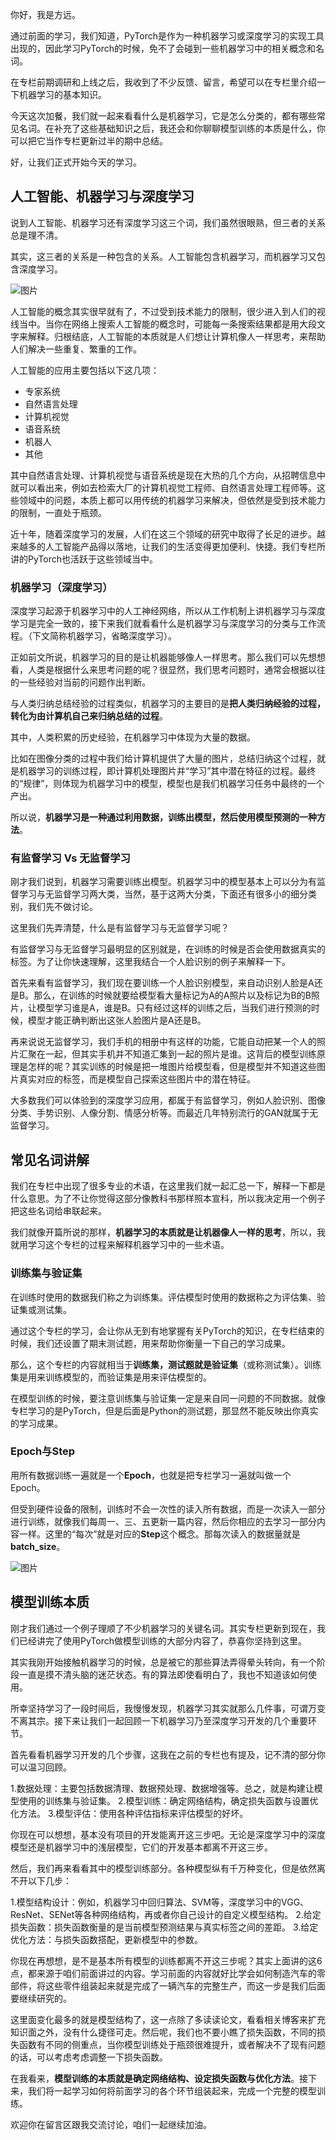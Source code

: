 你好，我是方远。

通过前面的学习，我们知道，PyTorch是作为一种机器学习或深度学习的实现工具出现的，因此学习PyTorch的时候，免不了会碰到一些机器学习中的相关概念和名词。

在专栏前期调研和上线之后，我收到了不少反馈、留言，希望可以在专栏里介绍一下机器学习的基本知识。

今天这次加餐，我们就一起来看看什么是机器学习，它是怎么分类的，都有哪些常见名词。在补充了这些基础知识之后，我还会和你聊聊模型训练的本质是什么，你可以把它当作专栏更新过半的期中总结。

好，让我们正式开始今天的学习。

## 人工智能、机器学习与深度学习

说到人工智能、机器学习还有深度学习这三个词，我们虽然很眼熟，但三者的关系总是理不清。

其实，这三者的关系是一种包含的关系。人工智能包含机器学习，而机器学习又包含深度学习。

![图片](https://static001.geekbang.org/resource/image/15/2d/15102e9da587b21792c0a624da0ba32d.jpg?wh=1920x1254 "人工智能、机器学习与深度学习关系示意图")

人工智能的概念其实很早就有了，不过受到技术能力的限制，很少进入到人们的视线当中。当你在网络上搜索人工智能的概念时，可能每一条搜索结果都是用大段文字来解释。归根结底，人工智能的本质就是人们想让计算机像人一样思考，来帮助人们解决一些重复、繁重的工作。

人工智能的应用主要包括以下这几项：

* 专家系统
* 自然语言处理
* 计算机视觉
* 语音系统
* 机器人
* 其他

其中自然语言处理、计算机视觉与语音系统是现在大热的几个方向，从招聘信息中就可以看出来，例如去检索大厂的计算机视觉工程师、自然语言处理工程师等。这些领域中的问题，本质上都可以用传统的机器学习来解决，但依然是受到技术能力的限制，一直处于瓶颈。

近十年，随着深度学习的发展，人们在这三个领域的研究中取得了长足的进步。越来越多的人工智能产品得以落地，让我们的生活变得更加便利、快捷。我们专栏所讲的PyTorch也活跃于这些领域当中。

### 机器学习（深度学习）

深度学习起源于机器学习中的人工神经网络，所以从工作机制上讲机器学习与深度学习是完全一致的，接下来我们就看看什么是机器学习与深度学习的分类与工作流程。（下文简称机器学习，省略深度学习）。

正如前文所说，机器学习的目的是让机器能够像人一样思考。那么我们可以先想想看，人类是根据什么来思考问题的呢？很显然，我们思考问题时，通常会根据以往的一些经验对当前的问题作出判断。

与人类归纳总结经验的过程类似，机器学习的主要目的是**把人类归纳经验的过程，转化为由计算机自己来归纳总结的过程**。

其中，人类积累的历史经验，在机器学习中体现为大量的数据。

比如在图像分类的过程中我们给计算机提供了大量的图片，总结归纳这个过程，就是机器学习的训练过程，即计算机处理图片并“学习”其中潜在特征的过程。最终的“规律”，则体现为机器学习中的模型，模型也是我们机器学习任务中最终的一个产出。

所以说，**机器学习是一种通过利用数据，训练出模型，然后使用模型预测的一种方法**。

### 有监督学习 Vs 无监督学习

刚才我们说到，机器学习需要训练出模型。机器学习中的模型基本上可以分为有监督学习与无监督学习两大类，当然，基于这两大分类，下面还有很多小的细分类别，我们先不做讨论。

这里我们先弄清楚，什么是有监督学习与无监督学习呢？

有监督学习与无监督学习最明显的区别就是，在训练的时候是否会使用数据真实的标签。为了让你快速理解，这里我结合一个人脸识别的例子来解释一下。

首先来看有监督学习，我们现在要训练一个人脸识别模型，来自动识别人脸是A还是B。那么，在训练的时候就要给模型看大量标记为A的A照片以及标记为B的B照片，让模型学习谁是A，谁是B。只有经过这样的训练之后，当我们进行预测的时候，模型才能正确判断出这张人脸图片是A还是B。

再来说说无监督学习，我们手机的相册中有这样的功能，它能自动把某一个人的照片汇聚在一起，但其实手机并不知道汇集到一起的照片是谁。这背后的模型训练原理是怎样的呢？其实训练的时候是把一堆图片给模型看，但是模型并不知道这些图片真实对应的标签，而是模型自己探索这些图片中的潜在特征。

大多数我们可以体验到的深度学习应用，都属于有监督学习，例如人脸识别、图像分类、手势识别、人像分割、情感分析等。而最近几年特别流行的GAN就属于无监督学习。

## 常见名词讲解

我们在专栏中出现了很多专业的术语，在这里我们就一起汇总一下，解释一下都是什么意思。为了不让你觉得这部分像教科书那样照本宣科，所以我决定用一个例子把这些名词给串联起来。

我们就像开篇所说的那样，**机器学习的本质就是让机器像人一样的思考**，所以，我就用学习这个专栏的过程来解释机器学习中的一些术语。

### 训练集与验证集

在训练时使用的数据我们称之为训练集。评估模型时使用的数据称之为评估集、验证集或测试集。

通过这个专栏的学习，会让你从无到有地掌握有关PyTorch的知识，在专栏结束的时候，我们还设置了期末测试题，用来帮助你衡量一下自己的学习成果。

那么，这个专栏的内容就相当于**训练集，**测试题就是**验证集**（或称测试集）。训练集是用来训练模型的，而验证集是用来评估模型的。

在模型训练的时候，要注意训练集与验证集一定是来自同一问题的不同数据。就像专栏学习的是PyTorch，但是后面是Python的测试题，那显然不能反映出你真实的学习成果。

### Epoch与Step

用所有数据训练一遍就是一个**Epoch**，也就是把专栏学习一遍就叫做一个Epoch。

但受到硬件设备的限制，训练时不会一次性的读入所有数据，而是一次读入一部分进行训练，就像我们每周一、三、五更新一篇内容，然后你相应的去学习一部分内容一样。这里的“每次”就是对应的**Step**这个概念。那每次读入的数据量就是**batch_size**。

![图片](https://static001.geekbang.org/resource/image/dc/1c/dcd68825fee0fc135dfe27a9b528711c.jpg?wh=1920x446 "对应关系")

## 模型训练本质

刚才我们通过一个例子理顺了不少机器学习的关键名词。其实专栏更新到现在，我们已经讲完了使用PyTorch做模型训练的大部分内容了，恭喜你坚持到这里。

其实我刚开始接触机器学习的时候，总是被它的那些算法弄得晕头转向，有一个阶段一直是摸不清头脑的迷茫状态。有的算法即使看明白了，我也不知道该如何使用。

所幸坚持学习了一段时间后，我慢慢发现，机器学习其实就那么几件事，可谓万变不离其宗。接下来让我们一起回顾一下机器学习乃至深度学习开发的几个重要环节。

首先看看机器学习开发的几个步骤，这我在之前的专栏也有提及，记不清的部分你可以温习回顾。

1.数据处理：主要包括数据清理、数据预处理、数据增强等。总之，就是构建让模型使用的训练集与验证集。
2.模型训练：确定网络结构，确定损失函数与设置优化方法。
3.模型评估：使用各种评估指标来评估模型的好坏。

你现在可以想想，基本没有项目的开发能离开这三步吧。无论是深度学习中的深度模型还是机器学习中的浅层模型，它们的开发基本都离不开这三步。

然后，我们再来看看其中的模型训练部分。各种模型纵有千万种变化，但是依然离不开以下几步：

1.模型结构设计：例如，机器学习中回归算法、SVM等，深度学习中的VGG、ResNet、SENet等各种网络结构，再或者你自己设计的自定义模型结构。
2.给定损失函数：损失函数衡量的是当前模型预测结果与真实标签之间的差距。
3.给定优化方法：与损失函数搭配，更新模型中的参数。

你现在再想想，是不是基本所有模型的训练都离不开这三步呢？其实上面讲的这6点，都来源于咱们前面讲过的内容。学习前面的内容就好比学会如何制造汽车的零部件，将这些零件组装起来就是完成了一辆汽车的完整生产，而这一步是我们后面要继续研究的。

这里面变化最多的就是模型结构了，这一点除了多读读论文，看看相关博客来扩充知识面之外，没有什么捷径可走。然后呢，我们也不要小瞧了损失函数，不同的损失函数有不同的侧重点，当你模型训练处于瓶颈很难提升，或者解决不了现有问题的话，可以考虑考虑调整一下损失函数。

在我看来，**模型训练的本质就是确定网络结构、设定损失函数与优化方法**。接下来，我们将一起学习如何将前面学习的各个环节组装起来，完成一个完整的模型训练。

欢迎你在留言区跟我交流讨论，咱们一起继续加油。


